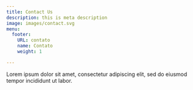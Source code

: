 ```yaml
---
title: Contact Us
description: this is meta description
image: images/contact.svg
menu:
  footer:
    URL: contato
    name: Contato
    weight: 1

---
```

Lorem ipsum dolor sit amet, consectetur adipiscing elit, sed do eiusmod tempor incididunt ut labor.